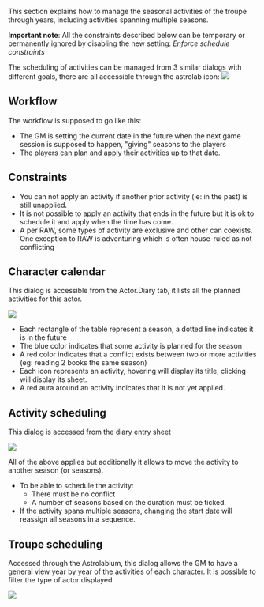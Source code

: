 This section explains how to manage the seasonal activities of the troupe through years, including activities spanning multiple seasons.

**Important note**: All the constraints described below can be temporary or permanently ignored by disabling the new setting: *Enforce schedule constraints*

The scheduling of activities can be managed from 3 similar dialogs with different goals, there are all accessible through the astrolab icon: ![](systems/arm5e/assets/userguide/astrolab.webp)
## Workflow

The workflow is supposed to go like this:

- The GM is setting the current date in the future when the next game session is supposed to happen, "giving" seasons to the players
- The players can plan and apply their activities up to that date. 

## Constraints

- You can not apply an activity if another prior activity (ie: in the past) is still unapplied.
- It is not possible to apply an activity that ends in the future but it is ok to schedule it and apply when the time has come.
- A per RAW, some types of activity are exclusive and other can coexists. One exception to RAW is adventuring which is often house-ruled as not conflicting

## Character calendar

This dialog is accessible from the Actor.Diary tab, it lists all the planned activities for this actor.

![](systems/arm5e/assets/userguide/characterCalendar.webp)

- Each rectangle of the table represent a season, a dotted line indicates it is in the future
- The blue color indicates that some activity is planned for the season
- A red color indicates that a conflict exists between two or more activities (eg: reading 2 books the same season)
- Each icon represents an activity, hovering will display its title, clicking will display its sheet.
- A red aura around an activity indicates that it is not yet applied.

## Activity scheduling

This dialog is accessed from the diary entry sheet

![](systems/arm5e/assets/userguide/activitySchedule.webp)

All of the above applies but additionally it allows to move the activity to another season (or seasons).
- To be able to schedule the activity:
	- There must be no conflict
	- A number of seasons based on the duration must be ticked.
- If the activity spans multiple seasons, changing the start date will reassign all seasons in a sequence.
## Troupe scheduling

Accessed through the Astrolabium, this dialog allows the GM to have a general view year by year of the activities of each character. It is possible to filter the type of actor displayed

![](systems/arm5e/assets/userguide/troupeSchedule.webp)